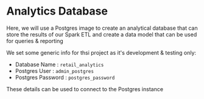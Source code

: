 # Analytics Database

Here, we will use a Postgres image to create an analytical database that can store the results of our Spark ETL and create a data model that can be used for queries & reporting

We set some generic info for thsi project as it's development & testing only:

- Database Name : `retail_analytics`
- Postgres User : `admin_postgres`
- Postgres Password : `postgres_password` 

These details can be used to connect to the Postgres instance
